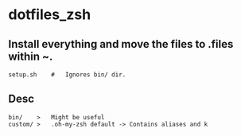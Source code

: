 # dotfiles_zsh

## Install everything and move the files to .files within ~.
	setup.sh	#	Ignores bin/ dir. 

## Desc
	bin/	>	Might be useful
	custom/	>	.oh-my-zsh default -> Contains aliases and k
